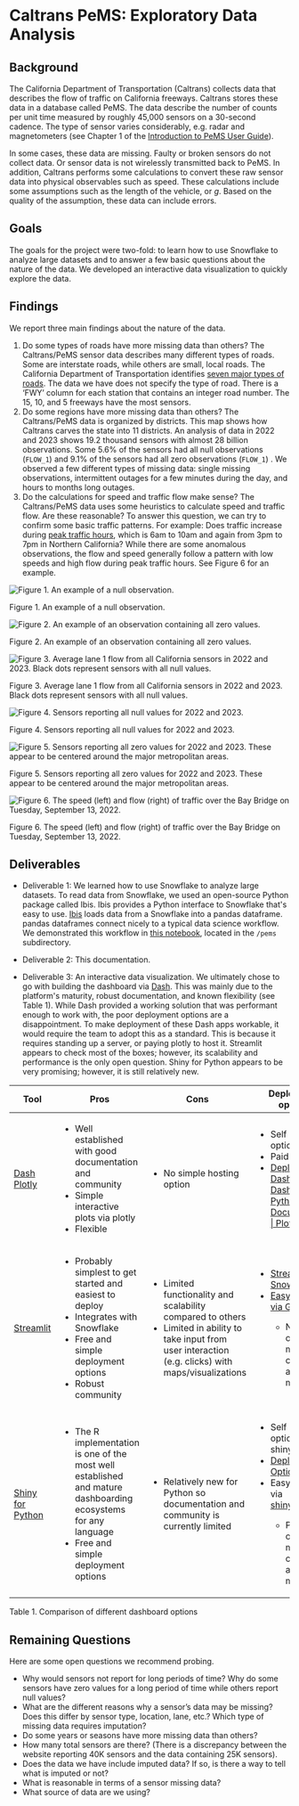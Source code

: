 # Caltrans PeMS: Exploratory Data Analysis

## Background

The California Department of Transportation (Caltrans) collects data that describes the flow of traffic on California freeways. Caltrans stores these data in a database called PeMS. The data describe the number of counts per unit time measured by roughly 45,000 sensors on a 30-second cadence. The type of sensor varies considerably, e.g. radar and magnetometers (see Chapter 1 of the [Introduction to PeMS User Guide](https://pems.dot.ca.gov/Papers/PeMS_Intro_User_Guide_v6.pdf)).

In some cases, these data are missing. Faulty or broken sensors do not collect data. Or sensor data is not wirelessly transmitted back to PeMS. In addition, Caltrans performs some calculations to convert these raw sensor data into physical observables such as speed. These calculations include some assumptions such as the length of the vehicle, or *g*. Based on the quality of the assumption, these data can include errors.

## Goals
The goals for the project were two-fold: to learn how to use Snowflake to analyze large datasets and to answer a few basic questions about the nature of the data. We developed an interactive data visualization to quickly explore the data.

## Findings

We report three main findings about the nature of the data.

1. Do some types of roads have more missing data than others? The Caltrans/PeMS sensor data describes many different types of roads. Some are interstate roads, while others are small, local roads. The California Department of Transportation identifies [seven major types of roads](https://dot.ca.gov/programs/research-innovation-system-information/office-of-highway-system-information-performance/functional-classification). The data we have does not specify the type of road. There is a ‘FWY’ column for each station that contains an integer road number. The 15, 10, and 5 freeways have the most sensors.
2. Do some regions have more missing data than others? The Caltrans/PeMS data is organized by districts. This map shows how Caltrans carves the state into 11 districts. An analysis of data in 2022 and 2023 shows 19.2 thousand sensors with almost 28 billion observations. Some 5.6% of the sensors had all null observations (`FLOW_1`) and 9.1% of the sensors had all zero observations (`FLOW_1`) . We observed a few different types of missing data: single missing observations, intermittent outages for a few minutes during the day, and hours to months long outages.
3. Do the calculations for speed and traffic flow make sense? The Caltrans/PeMS data uses some heuristics to calculate speed and traffic flow. Are these reasonable? To answer this question, we can try to confirm some basic traffic patterns. For example: Does traffic increase during [peak traffic hours](https://dot.ca.gov/programs/traffic-operations/hov), which is 6am to 10am and again from 3pm to 7pm in Northern California? While there are some anomalous observations, the flow and speed generally follow a pattern with low speeds and high flow during peak traffic hours. See Figure 6 for an example.

![Figure 1. An example of a null observation.](images/fig1.png)

Figure 1. An example of a null observation.

![Figure 2. An example of an observation containing all zero values.](images/fig2.png)

Figure 2. An example of an observation containing all zero values.

![Figure 3. Average lane 1 flow from all California sensors in 2022 and 2023. Black dots represent sensors with all null values.](images/fig3.png)

Figure 3. Average lane 1 flow from all California sensors in 2022 and 2023. Black dots represent sensors with all null values.

![Figure 4. Sensors reporting all null values for 2022 and 2023.](images/fig4.png)

Figure 4. Sensors reporting all null values for 2022 and 2023.

![Figure 5. Sensors reporting all zero values for 2022 and 2023. These appear to be centered around the major metropolitan areas.](images/fig5.png)

Figure 5. Sensors reporting all zero values for 2022 and 2023. These appear to be centered around the major metropolitan areas.

![Figure 6. The speed (left) and flow (right) of traffic over the Bay Bridge on Tuesday, September 13, 2022.](images/fig6.png)

Figure 6. The speed (left) and flow (right) of traffic over the Bay Bridge on Tuesday, September 13, 2022.

## Deliverables

* Deliverable 1: We learned how to use Snowflake to analyze large datasets. To read data from Snowflake, we used an open-source Python package called Ibis. Ibis provides a Python interface to Snowflake that's easy to use. [Ibis](https://ibis-project.org/) loads data from a Snowflake into a pandas dataframe. pandas dataframes connect nicely to a typical data science workflow. We demonstrated this workflow in [this notebook](https://github.com/cagov/caldata-mdsa-caltrans-pems/blob/main/pems/missing_data.ipynb), located in the `/pems` subdirectory.

* Deliverable 2: This documentation.

* Deliverable 3: An interactive data visualization. We ultimately chose to go with building the dashboard via [Dash](https://dash.plotly.com). This was mainly due to the platform's maturity, robust documentation, and known flexibility (see Table 1). While Dash provided a working solution that was performant enough to work with, the poor deployment options are a disappointment. To make deployment of these Dash apps workable, it would require the team to adopt this as a standard. This is because it requires standing up a server, or paying plotly to host it. Streamlit appears to check most of the boxes; however, its scalability and performance is the only open question. Shiny for Python appears to be very promising; however, it is still relatively new.

| Tool | Pros | Cons | Deployment options |
| ---- | ---- | ---- | ------------------ |
[Dash Plotly](https://dash.plotly.com/) |  <ul><li> Well established with good documentation and community</li><li>Simple interactive plots via plotly<li>Flexible</li></ul> | <ul><li>No simple hosting option</li></ul> | <ul><li>Self hosted options</li><li>Paid options</li><li>[Deploy Your Dash App \| Dash for Python Documentation \| Plotly](https://dash.plotly.com/deployment)</li></ul> |
[Streamlit](https://streamlit.io/) | <ul><li>Probably simplest to get started and easiest to deploy</li><li>Integrates with Snowflake</li><li>Free and simple deployment options</li><li>Robust community | <ul><li>Limited functionality and scalability compared to others</li><li>Limited in ability to take input from user interaction (e.g. clicks) with maps/visualizations</li></ul> | <ul><li> [Streamlit in Snowflake](https://www.snowflake.com/en/data-cloud/overview/streamlit-in-snowflake/)</li><li>[Easy and free via Github](https://streamlit.io/cloud)</li><ul><li>No paid options for more compute and memory</ul></li> |
[Shiny for Python](https://shiny.posit.co/py/) | <ul><li>The R implementation is one of the most well established and mature dashboarding ecosystems for any language</li><li>Free and simple deployment options | <ul><li>Relatively new for Python so documentation and community is currently limited | <ul><li>Self hosted options via shiny server</li><li>[Deployment Options](https://shiny.posit.co/py/docs/deploy.html)</li><li>Easy and free via [shinyapps.io](https://www.shinyapps.io/)</li><ul><li>Paid options for more compute and memory    |

Table 1. Comparison of different dashboard options

## Remaining Questions
Here are some open questions we recommend probing.

* Why would sensors not report for long periods of time? Why do some sensors have zero values for a long period of time while others report null values?
* What are the different reasons why a sensor’s data may be missing? Does this differ by sensor type, location, lane, etc.? Which type of missing data requires imputation?
* Do some years or seasons have more missing data than others?
* How many total sensors are there? (There is a discrepancy between the website reporting 40K sensors and the data containing 25K sensors).
* Does the data we have include imputed data? If so, is there a way to tell what is imputed or not?
* What is reasonable in terms of a sensor missing data?
* What source of data are we using?